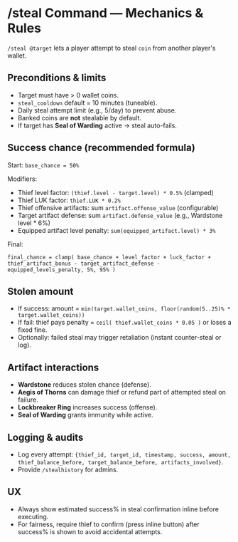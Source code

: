 # /steal Command — Mechanics & Rules

`/steal @target` lets a player attempt to steal `coin` from another player's wallet.

## Preconditions & limits

* Target must have > 0 wallet coins.
* `steal_cooldown` default = 10 minutes (tuneable).
* Daily steal attempt limit (e.g., 5/day) to prevent abuse.
* Banked coins are **not** stealable by default.
* If target has **Seal of Warding** active → steal auto-fails.

## Success chance (recommended formula)

Start: `base_chance = 50%`

Modifiers:

* Thief level factor: `(thief.level - target.level) * 0.5%` (clamped)
* Thief LUK factor: `thief.LUK * 0.2%`
* Thief offensive artifacts: sum `artifact.offense_value` (configurable)
* Target artifact defense: sum `artifact.defense_value` (e.g., Wardstone level * 6%)
* Equipped artifact level penalty: `sum(equipped_artifact.level) * 3%`

Final:

```
final_chance = clamp( base_chance + level_factor + luck_factor + thief_artifact_bonus - target_artifact_defense - equipped_levels_penalty, 5%, 95% )
```

## Stolen amount

* If success: amount = `min(target.wallet_coins, floor(random(5..25)% * target.wallet_coins))`
* If fail: thief pays penalty = `ceil( thief.wallet_coins * 0.05 )` or loses a fixed fine.
* Optionally: failed steal may trigger retaliation (instant counter-steal or log).

## Artifact interactions

* **Wardstone** reduces stolen chance (defense).
* **Aegis of Thorns** can damage thief or refund part of attempted steal on failure.
* **Lockbreaker Ring** increases success (offense).
* **Seal of Warding** grants immunity while active.

## Logging & audits

* Log every attempt: `{thief_id, target_id, timestamp, success, amount, thief_balance_before, target_balance_before, artifacts_involved}`.
* Provide `/stealhistory` for admins.

## UX

* Always show estimated success% in steal confirmation inline before executing.
* For fairness, require thief to confirm (press inline button) after success% is shown to avoid accidental attempts.
